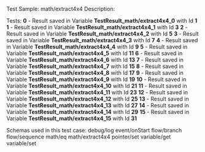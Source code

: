 Test Sample: math/extract4x4
Description: 

Tests:
	**0** - Result saved in Variable **TestResult_math/extract4x4_0** with Id **1**
	**1** - Result saved in Variable **TestResult_math/extract4x4_1** with Id **3**
	**2** - Result saved in Variable **TestResult_math/extract4x4_2** with Id **5**
	**3** - Result saved in Variable **TestResult_math/extract4x4_3** with Id **7**
	**4** - Result saved in Variable **TestResult_math/extract4x4_4** with Id **9**
	**5** - Result saved in Variable **TestResult_math/extract4x4_5** with Id **11**
	**6** - Result saved in Variable **TestResult_math/extract4x4_6** with Id **13**
	**7** - Result saved in Variable **TestResult_math/extract4x4_7** with Id **15**
	**8** - Result saved in Variable **TestResult_math/extract4x4_8** with Id **17**
	**9** - Result saved in Variable **TestResult_math/extract4x4_9** with Id **19**
	**10** - Result saved in Variable **TestResult_math/extract4x4_10** with Id **21**
	**11** - Result saved in Variable **TestResult_math/extract4x4_11** with Id **23**
	**12** - Result saved in Variable **TestResult_math/extract4x4_12** with Id **25**
	**13** - Result saved in Variable **TestResult_math/extract4x4_13** with Id **27**
	**14** - Result saved in Variable **TestResult_math/extract4x4_14** with Id **29**
	**15** - Result saved in Variable **TestResult_math/extract4x4_15** with Id **31**

Schemas used in this test case:
	debug/log
	event/onStart
	flow/branch
	flow/sequence
	math/eq
	math/extract4x4
	pointer/set
	variable/get
	variable/set
